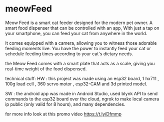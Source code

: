 # meowFeed
Meow Feed is a smart cat feeder designed for the modern pet owner. A smart food dispenser that can be controlled with an app, With just a tap on your smartphone, you can feed your cat from anywhere in the world.

It comes equipped with a camera, allowing you to witness those adorable feeding moments live.
You have the power to instantly feed your cat or schedule feeding times according to your cat's dietary needs.

the Meow Feed comes with a smart plate that acts as a scale, giving you real-time weight of the food dispensed.

technical stuff: 
HW : this project was made using an esp32 board, 1 hx711 , 100g load cell , 360 servo motor , esp32-CAM and 3d printed model.

SW :  the android app was made in Android Studio, used blynk API to send commands to the esp32 board over the cloud, ngrok to make local camera ip public (only valid for 8 hours), and many dependencies. 

for more info look at this promo video https://t.ly/Dfmmp
